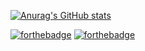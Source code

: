 [![Anurag's GitHub stats](https://github-readme-stats.vercel.app/api?username=AndrewJWin&theme=solarized-dark)](https://github.com/anuraghazra/github-readme-stats)

[![forthebadge](https://forthebadge.com/images/badges/built-by-developers.svg)](https://forthebadge.com)
[![forthebadge](https://forthebadge.com/images/badges/powered-by-coffee.svg)](https://forthebadge.com)
